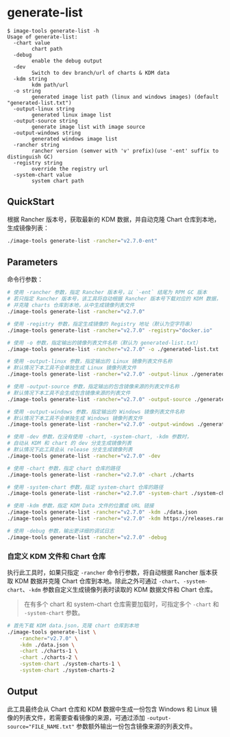 # generate-list

```console
$ image-tools generate-list -h
Usage of generate-list:
  -chart value
        chart path
  -debug
        enable the debug output
  -dev
        Switch to dev branch/url of charts & KDM data
  -kdm string
        kdm path/url
  -o string
        generated image list path (linux and windows images) (default "generated-list.txt")
  -output-linux string
        generated linux image list
  -output-source string
        generate image list with image source
  -output-windows string
        generated windows image list
  -rancher string
        rancher version (semver with 'v' prefix)(use '-ent' suffix to distinguish GC)
  -registry string
        override the registry url
  -system-chart value
        system chart path
```

## QuickStart

根据 Rancher 版本号，获取最新的 KDM 数据，并自动克隆 Chart 仓库到本地，生成镜像列表：

```sh
./image-tools generate-list -rancher="v2.7.0-ent"
```

## Parameters

命令行参数：

```sh
# 使用 -rancher 参数，指定 Rancher 版本号，以 `-ent` 结尾为 RPM GC 版本
# 若只指定 Rancher 版本号，该工具将自动根据 Rancher 版本号下载对应的 KDM 数据，
# 并克隆 charts 仓库到本地，从中生成镜像列表文件
./image-tools generate-list -rancher="v2.7.0"

# 使用 -registry 参数，指定生成镜像的 Registry 地址（默认为空字符串）
./image-tools generate-list -rancher="v2.7.0" -registry="docker.io"

# 使用 -o 参数，指定输出的镜像列表文件名称（默认为 generated-list.txt）
./image-tools generate-list -rancher="v2.7.0" -o ./generated-list.txt

# 使用 -output-linux 参数，指定输出的 Linux 镜像列表文件名称
# 默认情况下本工具不会单独生成 Linux 镜像列表文件
./image-tools generate-list -rancher="v2.7.0" -output-linux ./generated-list-linux.txt

# 使用 -output-source 参数，指定输出的包含镜像来源的列表文件名称
# 默认情况下本工具不会生成包含镜像来源的列表文件
./image-tools generate-list -rancher="v2.7.0" -output-source ./generated-list-source.txt

# 使用 -output-windows 参数，指定输出的 Windows 镜像列表文件名称
# 默认情况下本工具不会单独生成 Windows 镜像列表文件
./image-tools generate-list -rancher="v2.7.0" -output-windows ./generated-list-windows.txt

# 使用 -dev 参数，在没有使用 -chart, -system-chart, -kdm 参数时，
# 自动从 KDM 和 chart 的 dev 分支生成镜像列表
# 默认情况下此工具会从 release 分支生成镜像列表
./image-tools generate-list -rancher="v2.7.0" -dev

# 使用 -chart 参数，指定 chart 仓库的路径
./image-tools generate-list -rancher="v2.7.0" -chart ./charts

# 使用 -system-chart 参数，指定 system-chart 仓库的路径
./image-tools generate-list -rancher="v2.7.0" -system-chart ./system-chart

# 使用 -kdm 参数，指定 KDM Data 文件的位置或 URL 链接
./image-tools generate-list -rancher="v2.7.0" -kdm ./data.json
./image-tools generate-list -rancher="v2.7.0" -kdm https://releases.rancher.com/kontainer-driver-metadata/release-v2.7/data.json

# 使用 -debug 参数，输出更详细的调试日志
./image-tools generate-list -rancher="v2.7.0" -debug
```

### 自定义 KDM 文件和 Chart 仓库

执行此工具时，如果只指定 `-rancher` 命令行参数，将自动根据 Rancher 版本获取 KDM 数据并克隆 Chart 仓库到本地。除此之外可通过 `-chart`、`-system-chart`、`-kdm` 参数自定义生成镜像列表时读取的 KDM 数据文件和 Chart 仓库。

> 在有多个 chart 和 system-chart 仓库需要加载时，可指定多个 `-chart` 和 `-system-chart` 参数。

```sh
# 首先下载 KDM data.json，克隆 chart 仓库到本地
./image-tools generate-list \
    -rancher="v2.7.0" \
    -kdm ./data.json \
    -chart ./charts-1 \
    -chart ./charts-2 \
    -system-chart ./system-charts-1 \
    -system-chart ./system-charts-2
```

## Output

此工具最终会从 Chart 仓库和 KDM 数据中生成一份包含 Windows 和 Linux 镜像的列表文件，若需要查看镜像的来源，可通过添加 `-output-source="FILE_NAME.txt"` 参数额外输出一份包含镜像来源的列表文件。
